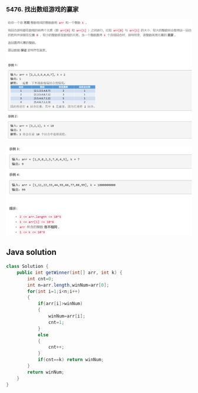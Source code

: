 ### 5476. 找出数组游戏的赢家

<img src="1.png" alt=" " title="." style="zoom:150%;" />  

![ ](2.png ".")


## Java solution
```java
class Solution {
    public int getWinner(int[] arr, int k) {
        int cnt=0;
        int n=arr.length,winNum=arr[0];
        for(int i=1;i<n;i++)
        {
            if(arr[i]>winNum)
            {
                winNum=arr[i];
                cnt=1;
            }
            else
            {
                cnt++;
            }
            if(cnt==k) return winNum;
        }
        return winNum;
    }
}
```